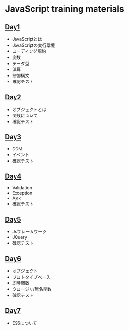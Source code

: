 # JavaScript training materials

## [Day1](https://seika0pom.github.io/jsSummary/slides/day1.html)

- JavaScriptとは
- JavaScriptの実行環境
- コーディング規約
- 変数
- データ型
- 演算
- 制御構文
- 確認テスト


## [Day2](https://seika0pom.github.io/jsSummary/slides/day2.html)

- オブジェクトとは
- 関数について
- 確認テスト

## [Day3](https://seika0pom.github.io/jsSummary/slides/day3.html)

- DOM
- イベント
- 確認テスト

## [Day4](https://seika0pom.github.io/jsSummary/slides/day4.html)

- Validation
- Exception
- Ajax
- 確認テスト

## [Day5](https://seika0pom.github.io/jsSummary/slides/day5.html)

- Jsフレームワーク
- JQuery
- 確認テスト

## [Day6](https://seika0pom.github.io/jsSummary/slides/day6.html)

- オブジェクト
- プロトタイプベース
- 即時関数
- クロージャ/無名関数
- 確認テスト

## [Day7](https://seika0pom.github.io/jsSummary/slides/day7.html)

- ES6について

